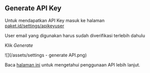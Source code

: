 ## Generate API Key

Untuk mendapatkan API Key masuk ke halaman [paket.id/settings/apikeyuser](https://paket.id/settings/apikeyuser)

User email yang digunakan harus sudah diverifikasi terlebih dahulu

Klik _Generate_

![](/assets/settings - generate API.png)

Baca [halaman ini](versi-2.md) untuk mengetahui penggunaan API lebih lanjut.

